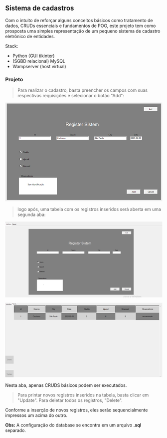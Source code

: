## <a>Sistema de cadastros</a> 

Com o intuito de reforçar alguns conceitos básicos como tratamento de dados, CRUDs essenciais e fundamentos de POO, este projeto tem como prosposta uma simples representação de um pequeno sistema de cadastro eletrônico de entidades.

Stack:  
* Python (GUI tikinter)
* (SGBD relacional) MySQL
* Wampserver (host virtual)

### Projeto

>Para realizar o cadastro, basta preencher os campos com suas respectivas requisições e selecionar o botão "Add":


 ![imagem_1](imagens/imagem_1.png)

>logo após, uma tabela com os registros inseridos será aberta em uma segunda aba:

 ![imagem_1](imagens/imagem_2.png)

 ![imagem_1](imagens/imagem_3.png)

 Nesta aba, apenas CRUDS básicos podem ser executados.
 >Para printar novos registros inseridos na tabela, basta clicar em "Update". Para deletar todos os registros, "Delete".

 Conforme a inserção de novos registros, eles serão sequencialmente impressos um acima do outro.

**Obs:** A configuração do database se encontra em um arquivo **.sql** separado. 

